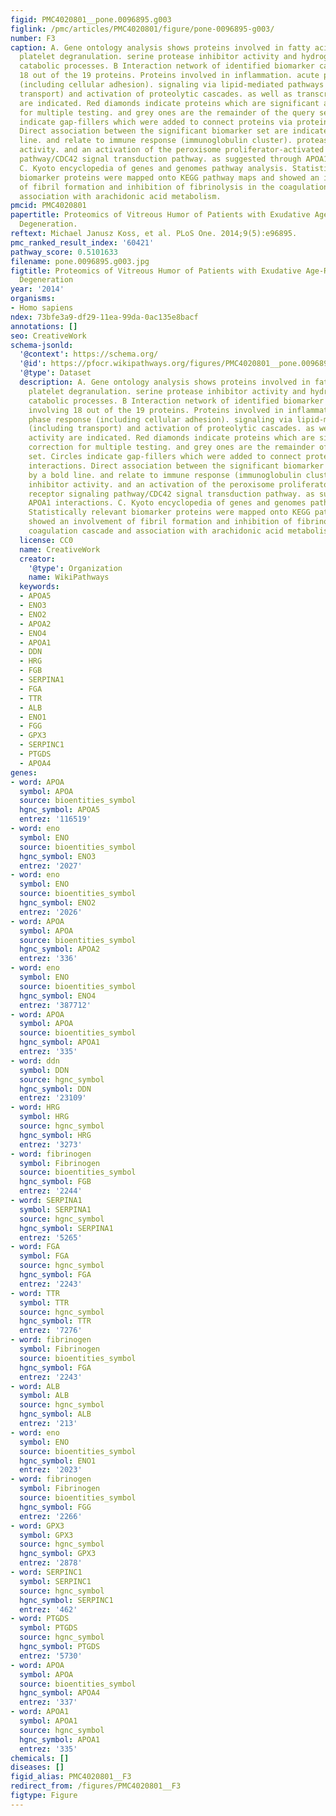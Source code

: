 ```yaml
---
figid: PMC4020801__pone.0096895.g003
figlink: /pmc/articles/PMC4020801/figure/pone-0096895-g003/
number: F3
caption: A. Gene ontology analysis shows proteins involved in fatty acid binding.
  platelet degranulation. serine protease inhibitor activity and hydrogen peroxide
  catabolic processes. B Interaction network of identified biomarker candidates involving
  18 out of the 19 proteins. Proteins involved in inflammation. acute phase response
  (including cellular adhesion). signaling via lipid-mediated pathways (including
  transport) and activation of proteolytic cascades. as well as transcriptional activity
  are indicated. Red diamonds indicate proteins which are significant after correction
  for multiple testing. and grey ones are the remainder of the query set. Circles
  indicate gap-fillers which were added to connect proteins via protein-protein interactions.
  Direct association between the significant biomarker set are indicated by a bold
  line. and relate to immune response (immunoglobulin cluster). protease inhibitor
  activity. and an activation of the peroxisome proliferator-activated receptor signaling
  pathway/CDC42 signal transduction pathway. as suggested through APOA1 interactions.
  C. Kyoto encyclopedia of genes and genomes pathway analysis. Statistically relevant
  biomarker proteins were mapped onto KEGG pathway maps and showed an involvement
  of fibril formation and inhibition of fibrinolysis in the coagulation cascade and
  association with arachidonic acid metabolism.
pmcid: PMC4020801
papertitle: Proteomics of Vitreous Humor of Patients with Exudative Age-Related Macular
  Degeneration.
reftext: Michael Janusz Koss, et al. PLoS One. 2014;9(5):e96895.
pmc_ranked_result_index: '60421'
pathway_score: 0.5101633
filename: pone.0096895.g003.jpg
figtitle: Proteomics of Vitreous Humor of Patients with Exudative Age-Related Macular
  Degeneration
year: '2014'
organisms:
- Homo sapiens
ndex: 73bfe3a9-df29-11ea-99da-0ac135e8bacf
annotations: []
seo: CreativeWork
schema-jsonld:
  '@context': https://schema.org/
  '@id': https://pfocr.wikipathways.org/figures/PMC4020801__pone.0096895.g003.html
  '@type': Dataset
  description: A. Gene ontology analysis shows proteins involved in fatty acid binding.
    platelet degranulation. serine protease inhibitor activity and hydrogen peroxide
    catabolic processes. B Interaction network of identified biomarker candidates
    involving 18 out of the 19 proteins. Proteins involved in inflammation. acute
    phase response (including cellular adhesion). signaling via lipid-mediated pathways
    (including transport) and activation of proteolytic cascades. as well as transcriptional
    activity are indicated. Red diamonds indicate proteins which are significant after
    correction for multiple testing. and grey ones are the remainder of the query
    set. Circles indicate gap-fillers which were added to connect proteins via protein-protein
    interactions. Direct association between the significant biomarker set are indicated
    by a bold line. and relate to immune response (immunoglobulin cluster). protease
    inhibitor activity. and an activation of the peroxisome proliferator-activated
    receptor signaling pathway/CDC42 signal transduction pathway. as suggested through
    APOA1 interactions. C. Kyoto encyclopedia of genes and genomes pathway analysis.
    Statistically relevant biomarker proteins were mapped onto KEGG pathway maps and
    showed an involvement of fibril formation and inhibition of fibrinolysis in the
    coagulation cascade and association with arachidonic acid metabolism.
  license: CC0
  name: CreativeWork
  creator:
    '@type': Organization
    name: WikiPathways
  keywords:
  - APOA5
  - ENO3
  - ENO2
  - APOA2
  - ENO4
  - APOA1
  - DDN
  - HRG
  - FGB
  - SERPINA1
  - FGA
  - TTR
  - ALB
  - ENO1
  - FGG
  - GPX3
  - SERPINC1
  - PTGDS
  - APOA4
genes:
- word: APOA
  symbol: APOA
  source: bioentities_symbol
  hgnc_symbol: APOA5
  entrez: '116519'
- word: eno
  symbol: ENO
  source: bioentities_symbol
  hgnc_symbol: ENO3
  entrez: '2027'
- word: eno
  symbol: ENO
  source: bioentities_symbol
  hgnc_symbol: ENO2
  entrez: '2026'
- word: APOA
  symbol: APOA
  source: bioentities_symbol
  hgnc_symbol: APOA2
  entrez: '336'
- word: eno
  symbol: ENO
  source: bioentities_symbol
  hgnc_symbol: ENO4
  entrez: '387712'
- word: APOA
  symbol: APOA
  source: bioentities_symbol
  hgnc_symbol: APOA1
  entrez: '335'
- word: ddn
  symbol: DDN
  source: hgnc_symbol
  hgnc_symbol: DDN
  entrez: '23109'
- word: HRG
  symbol: HRG
  source: hgnc_symbol
  hgnc_symbol: HRG
  entrez: '3273'
- word: fibrinogen
  symbol: Fibrinogen
  source: bioentities_symbol
  hgnc_symbol: FGB
  entrez: '2244'
- word: SERPINA1
  symbol: SERPINA1
  source: hgnc_symbol
  hgnc_symbol: SERPINA1
  entrez: '5265'
- word: FGA
  symbol: FGA
  source: hgnc_symbol
  hgnc_symbol: FGA
  entrez: '2243'
- word: TTR
  symbol: TTR
  source: hgnc_symbol
  hgnc_symbol: TTR
  entrez: '7276'
- word: fibrinogen
  symbol: Fibrinogen
  source: bioentities_symbol
  hgnc_symbol: FGA
  entrez: '2243'
- word: ALB
  symbol: ALB
  source: hgnc_symbol
  hgnc_symbol: ALB
  entrez: '213'
- word: eno
  symbol: ENO
  source: bioentities_symbol
  hgnc_symbol: ENO1
  entrez: '2023'
- word: fibrinogen
  symbol: Fibrinogen
  source: bioentities_symbol
  hgnc_symbol: FGG
  entrez: '2266'
- word: GPX3
  symbol: GPX3
  source: hgnc_symbol
  hgnc_symbol: GPX3
  entrez: '2878'
- word: SERPINC1
  symbol: SERPINC1
  source: hgnc_symbol
  hgnc_symbol: SERPINC1
  entrez: '462'
- word: PTGDS
  symbol: PTGDS
  source: hgnc_symbol
  hgnc_symbol: PTGDS
  entrez: '5730'
- word: APOA
  symbol: APOA
  source: bioentities_symbol
  hgnc_symbol: APOA4
  entrez: '337'
- word: APOA1
  symbol: APOA1
  source: hgnc_symbol
  hgnc_symbol: APOA1
  entrez: '335'
chemicals: []
diseases: []
figid_alias: PMC4020801__F3
redirect_from: /figures/PMC4020801__F3
figtype: Figure
---
```

